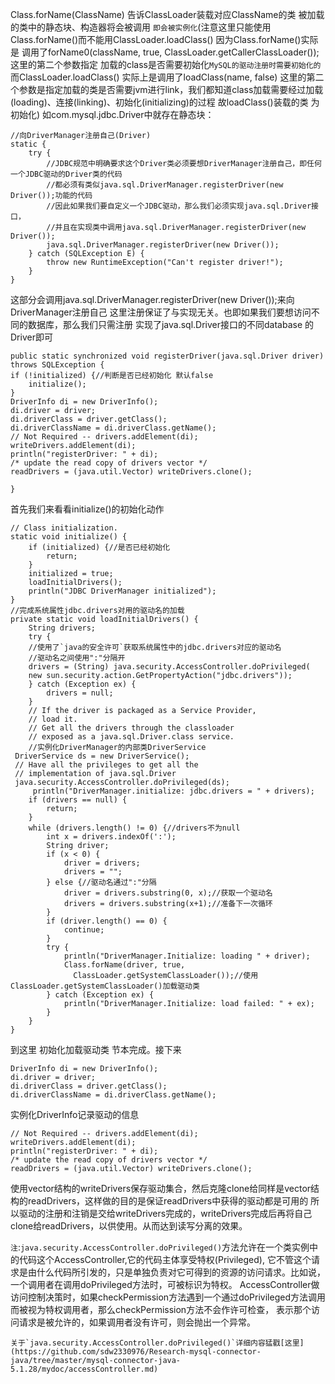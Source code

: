 Class.forName(ClassName) 告诉ClassLoader装载对应ClassName的类  被加载的类中的静态块、构造器将会被调用 `即会被实例化`(注意这里只能使用Class.forName()而不能用ClassLoader.loadClass() 因为Class.forName()实际是
调用了forName0(className, true, ClassLoader.getCallerClassLoader());这里的第二个参数指定 加载的class是否需要初始化`MySQL的驱动注册时需要初始化的` 而ClassLoader.loadClass()
实际上是调用了loadClass(name, false) 这里的第二个参数是指定加载的类是否需要jvm进行link，我们都知道class加载需要经过加载(loading)、连接(linking)、初始化(initializing)的过程 
故loadClass()装载的类 为初始化)
如com.mysql.jdbc.Driver中就存在静态块：
```
//向DriverManager注册自己(Driver)
static {
	try {
		//JDBC规范中明确要求这个Driver类必须要想DriverManager注册自己，即任何一个JDBC驱动的Driver类的代码
		//都必须有类似java.sql.DriverManager.registerDriver(new Driver());功能的代码
		//因此如果我们要自定义一个JDBC驱动，那么我们必须实现java.sql.Driver接口，
		//并且在实现类中调用java.sql.DriverManager.registerDriver(new Driver());
		java.sql.DriverManager.registerDriver(new Driver());
	} catch (SQLException E) {
		throw new RuntimeException("Can't register driver!");
	}
}
```
这部分会调用java.sql.DriverManager.registerDriver(new Driver());来向DriverManager注册自己 这里注册保证了与实现无关。也即如果我们要想访问不同的数据库，那么我们只需注册
实现了java.sql.Driver接口的不同database 的Driver即可
```
public static synchronized void registerDriver(java.sql.Driver driver)
throws SQLException {
if (!initialized) {//判断是否已经初始化 默认false
    initialize();
}
DriverInfo di = new DriverInfo();
di.driver = driver;
di.driverClass = driver.getClass();
di.driverClassName = di.driverClass.getName();
// Not Required -- drivers.addElement(di);
writeDrivers.addElement(di); 
println("registerDriver: " + di);
/* update the read copy of drivers vector */
readDrivers = (java.util.Vector) writeDrivers.clone();

}
```
首先我们来看看initialize()的初始化动作
```
// Class initialization.
static void initialize() {
    if (initialized) {//是否已经初始化
        return;
    }
    initialized = true;
    loadInitialDrivers();
    println("JDBC DriverManager initialized");
}
//完成系统属性jdbc.drivers对用的驱动名的加载
private static void loadInitialDrivers() {
    String drivers;
    try {
    //使用了`java的安全许可`获取系统属性中的jdbc.drivers对应的驱动名
    //驱动名之间使用":"分隔开 
    drivers = (String) java.security.AccessController.doPrivileged(
	new sun.security.action.GetPropertyAction("jdbc.drivers"));
    } catch (Exception ex) {
        drivers = null;
    }
    // If the driver is packaged as a Service Provider,
    // load it.
    // Get all the drivers through the classloader 
    // exposed as a java.sql.Driver.class service.
    //实例化DriverManager的内部类DriverService
 DriverService ds = new DriverService();
 // Have all the privileges to get all the 
 // implementation of java.sql.Driver
 java.security.AccessController.doPrivileged(ds);		
     println("DriverManager.initialize: jdbc.drivers = " + drivers);
    if (drivers == null) {
        return;
    }
    while (drivers.length() != 0) {//drivers不为null
        int x = drivers.indexOf(':');
        String driver;
        if (x < 0) {
            driver = drivers;
            drivers = "";
        } else {//驱动名通过":"分隔
            driver = drivers.substring(0, x);//获取一个驱动名
            drivers = drivers.substring(x+1);//准备下一次循环
        }
        if (driver.length() == 0) {
            continue;
        }
        try {
            println("DriverManager.Initialize: loading " + driver);
            Class.forName(driver, true,
		      ClassLoader.getSystemClassLoader());//使用ClassLoader.getSystemClassLoader()加载驱动类
        } catch (Exception ex) {
            println("DriverManager.Initialize: load failed: " + ex);
        }
    }
}
```
到这里 初始化加载驱动类 节本完成。接下来	
```
DriverInfo di = new DriverInfo();
di.driver = driver;
di.driverClass = driver.getClass();
di.driverClassName = di.driverClass.getName();
```
实例化DriverInfo记录驱动的信息
```
// Not Required -- drivers.addElement(di);
writeDrivers.addElement(di); 
println("registerDriver: " + di);
/* update the read copy of drivers vector */
readDrivers = (java.util.Vector) writeDrivers.clone();
```
使用vector结构的writeDrivers保存驱动集合，然后克隆clone给同样是vector结构的readDrivers，这样做的目的是保证readDrivers中获得的驱动都是可用的
所以驱动的注册和注销是交给writeDrivers完成的，writeDrivers完成后再将自己clone给readDrivers，以供使用。从而达到读写分离的效果。

`注`:`java.security.AccessController.doPrivileged()`方法允许在一个类实例中的代码这个AccessController,它的代码主体享受特权(Privileged),
它不管这个请求是由什么代码所引发的，只是单独负责对它可得到的资源的访问请求。比如说，一个调用者在调用doPrivileged方法时，可被标识为特权。
AccessController做访问控制决策时，如果checkPermission方法遇到一个通过doPrivileged方法调用而被视为特权调用者，那么checkPermission方法不会作许可检查，
表示那个访问请求是被允许的，如果调用者没有许可，则会抛出一个异常。

	关于`java.security.AccessController.doPrivileged()`详细内容猛戳[这里](https://github.com/sdw2330976/Research-mysql-connector-java/tree/master/mysql-connector-java-5.1.28/mydoc/accessController.md)